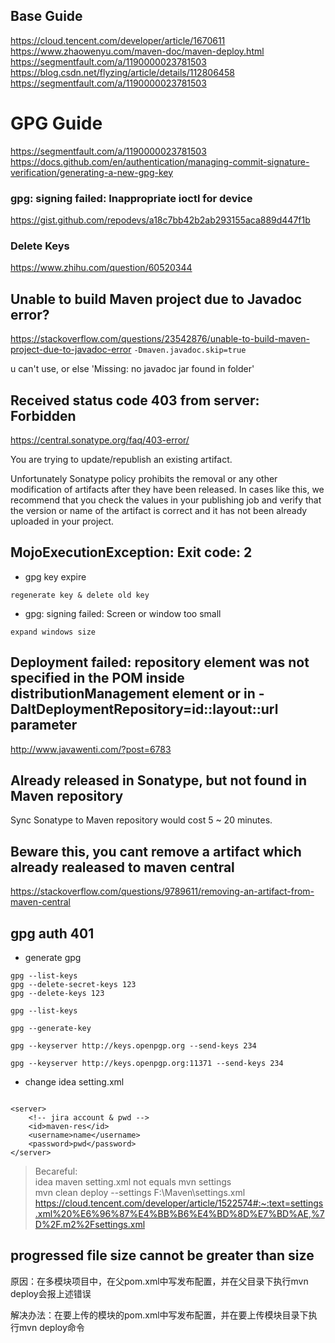 ## Base Guide
https://cloud.tencent.com/developer/article/1670611
https://www.zhaowenyu.com/maven-doc/maven-deploy.html
https://segmentfault.com/a/1190000023781503
https://blog.csdn.net/flyzing/article/details/112806458
https://segmentfault.com/a/1190000023781503

# GPG Guide
https://segmentfault.com/a/1190000023781503
https://docs.github.com/en/authentication/managing-commit-signature-verification/generating-a-new-gpg-key

### gpg: signing failed: Inappropriate ioctl for device
https://gist.github.com/repodevs/a18c7bb42b2ab293155aca889d447f1b

### Delete Keys
https://www.zhihu.com/question/60520344

## Unable to build Maven project due to Javadoc error?
https://stackoverflow.com/questions/23542876/unable-to-build-maven-project-due-to-javadoc-error
`-Dmaven.javadoc.skip=true` 

u can't use, or else 'Missing: no javadoc jar found in folder'

## Received status code 403 from server: Forbidden
https://central.sonatype.org/faq/403-error/

You are trying to update/republish an existing artifact.

Unfortunately Sonatype policy prohibits the removal or any other modification of artifacts after they have been released. In cases like this, we recommend that you check the values in your publishing job and verify that the version or name of the artifact is correct and it has not been already uploaded in your project.

## MojoExecutionException: Exit code: 2
+ gpg key expire 
```
regenerate key & delete old key
```

+ gpg: signing failed: Screen or window too small
```
expand windows size
```

##  Deployment failed: repository element was not specified in the POM inside distributionManagement element or in -DaltDeploymentRepository=id::layout::url parameter  
http://www.javawenti.com/?post=6783

## Already released in Sonatype, but not found in Maven repository
Sync Sonatype to Maven repository would cost 5 ~ 20 minutes.

## Beware this, you cant remove a artifact which already realeased to maven central
https://stackoverflow.com/questions/9789611/removing-an-artifact-from-maven-central

## gpg auth 401
+ generate gpg
```
gpg --list-keys
gpg --delete-secret-keys 123
gpg --delete-keys 123

gpg --list-keys

gpg --generate-key

gpg --keyserver http://keys.openpgp.org --send-keys 234

gpg --keyserver http://keys.openpgp.org:11371 --send-keys 234

```

+ change idea setting.xml
```

<server>
    <!-- jira account & pwd -->
    <id>maven-res</id>
    <username>name</username>
    <password>pwd</password>
</server>

```

> Becareful:   
> idea maven setting.xml not equals mvn settings  
> mvn clean deploy --settings F:\Maven\settings.xml
> https://cloud.tencent.com/developer/article/1522574#:~:text=settings.xml%20%E6%96%87%E4%BB%B6%E4%BD%8D%E7%BD%AE,%7D%2F.m2%2Fsettings.xml

## progressed file size cannot be greater than size
原因：在多模块项目中，在父pom.xml中写发布配置，并在父目录下执行mvn deploy会报上述错误

解决办法：在要上传的模块的pom.xml中写发布配置，并在要上传模块目录下执行mvn deploy命令